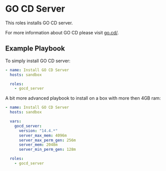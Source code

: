 # GO CD Server

This roles installs GO CD server.

For more information about GO CD please visit [go.cd/](http://www.go.cd/).




## Example Playbook

To simply install GO CD server:

```YAML
- name: Install GO CD Server
  hosts: sandbox

  roles:
    - gocd_server
```

A bit more advanced playbook to install on a box with more then 4GB ram:

```YAML
- name: Install GO CD Server
  hosts: sandbox

  vars:
    gocd_server:
      version: "14.4.*"
      server_max_mem: 4096m
      server_max_perm_gen: 256m
      server_mem: 2048m
      server_min_perm_gen: 128m

  roles:
    - gocd_server
```

